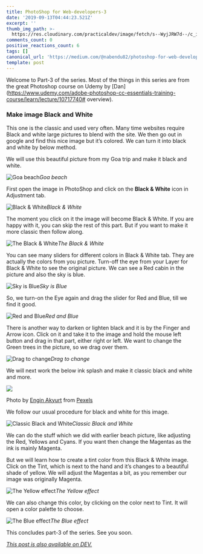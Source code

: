 ```yaml
---
title: PhotoShop for Web-developers-3
date: '2019-09-13T04:44:23.521Z'
excerpt: ''
thumb_img_path: >-
  https://res.cloudinary.com/practicaldev/image/fetch/s--WyjJRW7d--/c_imagga_scale,f_auto,fl_progressive,h_420,q_auto,w_1000/https://res.cloudinary.com/practicaldev/image/fetch/s--w-K46lVn--/c_imagga_scale%2Cf_auto%2Cfl_progressive%2Ch_420%2Cq_auto%2Cw_1000/https://thepracticaldev.s3.amazonaws.com/i/5uj2pl7rxhe47m942hwq.jpeg
comments_count: 0
positive_reactions_count: 6
tags: []
canonical_url: 'https://medium.com/@nabendu82/photoshop-for-web-developers-3-e45d0d49986'
template: post
---
```

Welcome to Part-3 of the series. Most of the things in this series are from the great Photoshop course on Udemy by [Dan](https://www.udemy.com/adobe-photoshop-cc-essentials-training-course/learn/lecture/10717740# overview).

### Make image Black and White

This one is the classic and used very often. Many time websites require Black and white large pictures to blend with the site. We then go out in google and find this nice image but it’s colored. We can turn it into black and white by below method.

We will use this beautiful picture from my Goa trip and make it black and white.

![Goa beach](https://cdn-images-1.medium.com/max/8320/1*bvaFqKz4oW_46JDK9t6xLw.jpeg)*Goa beach*

First open the image in PhotoShop and click on the **Black & White** icon in Adjustment tab.

![Black & White](https://cdn-images-1.medium.com/max/2880/1*Ztvx4JtBWCet2t_b8i6Gug.png)*Black & White*

The moment you click on it the image will become Black & White. If you are happy with it, you can skip the rest of this part. But if you want to make it more classic then follow along.

![The Black & White](https://cdn-images-1.medium.com/max/2880/1*80olesaAq9Zg96BFz6x1ew.png)*The Black & White*

You can see many sliders for different colors in Black & White tab. They are actually the colors from you picture. Turn-off the eye from your Layer for Black & White to see the original picture. We can see a Red cabin in the picture and also the sky is blue.

![Sky is Blue](https://cdn-images-1.medium.com/max/2880/1*ED7ELG-toUc7nfBVwH559A.png)*Sky is Blue*

So, we turn-on the Eye again and drag the slider for Red and Blue, till we find it good.

![Red and Blue](https://cdn-images-1.medium.com/max/2880/1*sVaUcDFjxZweJmaaRdNy2g.png)*Red and Blue*

There is another way to darken or lighten black and it is by the Finger and Arrow icon. Click on it and take it to the image and hold the mouse left button and drag in that part, either right or left. We want to change the Green trees in the picture, so we drag over them.

![Drag to change](https://cdn-images-1.medium.com/max/2880/1*h0wogSulFxqrzifweEZaMw.png)*Drag to change*

We will next work the below ink splash and make it classic black and white and more.

![](https://cdn-images-1.medium.com/max/3840/1*dPSZRPTwQlqT8hCURY7ocA.jpeg)

Photo by [Engin Akyurt](https://www.pexels.com/@enginakyurt?utm_content=attributionCopyText&utm_medium=referral&utm_source=pexels) from [Pexels](https://www.pexels.com/photo/abstract-acrylic-arts-background-1667646/?utm_content=attributionCopyText&utm_medium=referral&utm_source=pexels)

We follow our usual procedure for black and white for this image.

![Classic Black and White](https://cdn-images-1.medium.com/max/2880/1*LeNumge2oWiAtYFtujCAtQ.png)*Classic Black and White*

We can do the stuff which we did with earlier beach picture, like adjusting the Red, Yellows and Cyans. If you want then change the Magentas as the ink is mainly Magenta.

But we will learn how to create a tint color from this Black & White image. Click on the Tint, which is next to the hand and it’s changes to a beautiful shade of yellow. We will adjust the Magentas a bit, as you remember our image was originally Magenta.

![The Yellow effect](https://cdn-images-1.medium.com/max/2880/1*8i8ZwfYDmegOGwjnLzlpFg.png)*The Yellow effect*

We can also change this color, by clicking on the color next to Tint. It will open a color palette to choose.

![The Blue effect](https://cdn-images-1.medium.com/max/2880/1*JgjLRB1tkbwtQmeI7wOmWw.png)*The Blue effect*

This concludes part-3 of the series. See you soon.


*[This post is also available on DEV.](https://dev.to/nabendu82/photoshop-for-web-developers-3-2kp2)*


<script>
const parent = document.getElementsByTagName('head')[0];
const script = document.createElement('script');
script.type = 'text/javascript';
script.src = 'https://cdnjs.cloudflare.com/ajax/libs/iframe-resizer/4.1.1/iframeResizer.min.js';
script.charset = 'utf-8';
script.onload = function() {
    window.iFrameResize({}, '.liquidTag');
};
parent.appendChild(script);
</script>    
